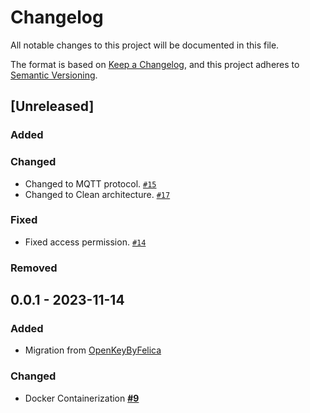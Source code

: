 # Changelog

All notable changes to this project will be documented in this file.

The format is based on [Keep a Changelog](https://keepachangelog.com/en/1.0.0/),
and this project adheres to [Semantic Versioning](https://semver.org/spec/v2.0.0.html).

## [Unreleased]

### Added

### Changed
- Changed to MQTT protocol. [`#15`](https://github.com/niwaniwa/Sakura-Pi-Node/issues/15)
- Changed to Clean architecture. [`#17`](https://github.com/niwaniwa/Sakura-Pi-Node/issues/17)

### Fixed
- Fixed access permission. [`#14`](https://github.com/niwaniwa/Sakura-Pi-Node/issues/14)

### Removed

## 0.0.1 - 2023-11-14
### Added
- Migration from [OpenKeyByFelica](https://github.com/niwaniwa?tab=repositories)

### Changed
- Docker Containerization [**#9**](https://github.com/niwaniwa/Sakura-Pi-Node/issues/9)
